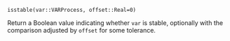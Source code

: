 ```
isstable(var::VARProcess, offset::Real=0)
```

Return a Boolean value indicating whether `var` is stable, optionally with the comparison adjusted by `offset` for some tolerance.

